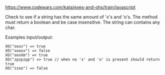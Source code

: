 https://www.codewars.com/kata/exes-and-ohs/train/javascript

Check to see if a string has the same amount of 'x's and 'o's. The method must return a boolean and be case insensitive. The string can contains any char.

Examples input/output:
```
XO("ooxx") => true
XO("xooxx") => false
XO("ooxXm") => true
XO("zpzpzpp") => true // when no 'x' and 'o' is present should return true
XO("zzoo") => false
```
